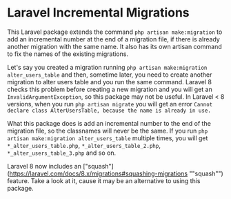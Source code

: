 # Laravel Incremental Migrations

This Laravel package extends the command `php artisan make:migration` to add an incremental number at the end of a migration file, if there is already another migration with the same name. It also has its own artisan command to fix the names of the existing migrations. 

Let's say you created a migration running `php artisan make:migration alter_users_table` and then, sometime later, you need to create another migration to alter users table and you run the same command. Laravel 8 checks this problem before creating a new migration and you will get an `InvalidArgumentException`, so this package may not be useful. In Laravel < 8 versions, when you run `php artisan migrate` you will get an error `Cannot declare class AlterUsersTable, because the name is already in use.`

What this package does is add an incremental number to the end of the migration file, so the classnames will never be the same. If you run `php artisan make:migration alter_users_table` multiple times, you will get `*_alter_users_table.php`, `*_alter_users_table_2.php`, `*_alter_users_table_3.php` and so on.

Laravel 8 now includes an ["squash"](https://laravel.com/docs/8.x/migrations#squashing-migrations ""squash"") feature. Take a look at it, cause it may be an alternative to using this package.
